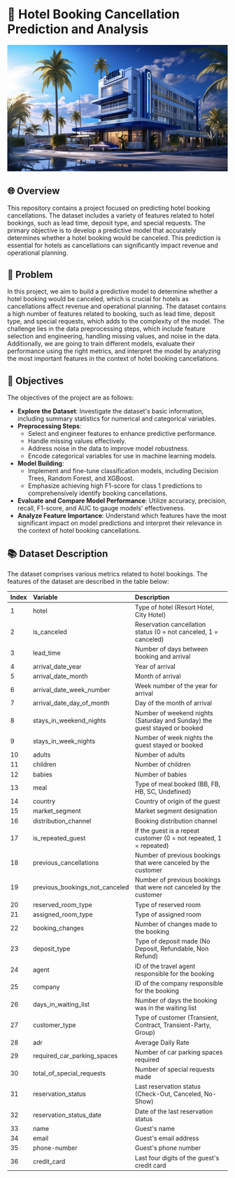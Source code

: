 # 🏨 Hotel Booking Cancellation Prediction and Analysis
![Hotel Booking Cancellation Prediction](image.jpg)

## 🌐 Overview
This repository contains a project focused on predicting hotel booking cancellations. The dataset includes a variety of features related to hotel bookings, such as lead time, deposit type, and special requests. The primary objective is to develop a predictive model that accurately determines whether a hotel booking would be canceled. This prediction is essential for hotels as cancellations can significantly impact revenue and operational planning.

## 🌟 Problem
In this project, we aim to build a predictive model to determine whether a hotel booking would be canceled, which is crucial for hotels as cancellations affect revenue and operational planning. The dataset contains a high number of features related to booking, such as lead time, deposit type, and special requests, which adds to the complexity of the model. The challenge lies in the data preprocessing steps, which include feature selection and engineering, handling missing values, and noise in the data. Additionally, we are going to train different models, evaluate their performance using the right metrics, and interpret the model by analyzing the most important features in the context of hotel booking cancellations.

## 🎯 Objectives
The objectives of the project are as follows:

* **Explore the Dataset**: Investigate the dataset's basic information, including summary statistics for numerical and categorical variables.
* **Preprocessing Steps**:
  - Select and engineer features to enhance predictive performance.
  - Handle missing values effectively.
  - Address noise in the data to improve model robustness.
  - Encode categorical variables for use in machine learning models.
* **Model Building**:
  - Implement and fine-tune classification models, including Decision Trees, Random Forest, and XGBoost.
  - Emphasize achieving high F1-score for class 1 predictions to comprehensively identify booking cancellations.
* **Evaluate and Compare Model Performance**: Utilize accuracy, precision, recall, F1-score, and AUC to gauge models' effectiveness.
* **Analyze Feature Importance**: Understand which features have the most significant impact on model predictions and interpret their relevance in the context of hotel booking cancellations.

## 📚 Dataset Description
The dataset comprises various metrics related to hotel bookings. The features of the dataset are described in the table below:

| Index | Variable            | Description |
| :---  | :---                | :---        |
| 1     | hotel               | Type of hotel (Resort Hotel, City Hotel) |
| 2     | is_canceled         | Reservation cancellation status (0 = not canceled, 1 = canceled) |
| 3     | lead_time           | Number of days between booking and arrival |
| 4     | arrival_date_year   | Year of arrival |
| 5     | arrival_date_month  | Month of arrival |
| 6     | arrival_date_week_number | Week number of the year for arrival |
| 7     | arrival_date_day_of_month | Day of the month of arrival |
| 8     | stays_in_weekend_nights | Number of weekend nights (Saturday and Sunday) the guest stayed or booked |
| 9     | stays_in_week_nights | Number of week nights the guest stayed or booked |
| 10    | adults              | Number of adults |
| 11    | children            | Number of children |
| 12    | babies              | Number of babies |
| 13    | meal                | Type of meal booked (BB, FB, HB, SC, Undefined) |
| 14    | country             | Country of origin of the guest |
| 15    | market_segment      | Market segment designation |
| 16    | distribution_channel | Booking distribution channel |
| 17    | is_repeated_guest   | If the guest is a repeat customer (0 = not repeated, 1 = repeated) |
| 18    | previous_cancellations | Number of previous bookings that were canceled by the customer |
| 19    | previous_bookings_not_canceled | Number of previous bookings that were not canceled by the customer |
| 20    | reserved_room_type  | Type of reserved room |
| 21    | assigned_room_type  | Type of assigned room |
| 22    | booking_changes     | Number of changes made to the booking |
| 23    | deposit_type        | Type of deposit made (No Deposit, Refundable, Non Refund) |
| 24    | agent               | ID of the travel agent responsible for the booking |
| 25    | company             | ID of the company responsible for the booking |
| 26    | days_in_waiting_list | Number of days the booking was in the waiting list |
| 27    | customer_type       | Type of customer (Transient, Contract, Transient-Party, Group) |
| 28    | adr                 | Average Daily Rate |
| 29    | required_car_parking_spaces | Number of car parking spaces required |
| 30    | total_of_special_requests | Number of special requests made |
| 31    | reservation_status  | Last reservation status (Check-Out, Canceled, No-Show) |
| 32    | reservation_status_date | Date of the last reservation status |
| 33    | name                | Guest's name |
| 34    | email               | Guest's email address |
| 35    | phone-number        | Guest's phone number |
| 36    | credit_card         | Last four digits of the guest's credit card |
